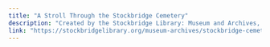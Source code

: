 ```yaml
---
title: "A Stroll Through the Stockbridge Cemetery"
description: "Created by the Stockbridge Library: Museum and Archives, this self-guided tour will help you navigate the historic Stockbridge Cemetery. You can use this map to find the graves of notable figures John Konkapot and John Sergeant."
link: "https://stockbridgelibrary.org/museum-archives/stockbridge-cemetery-tour/"
---
```

